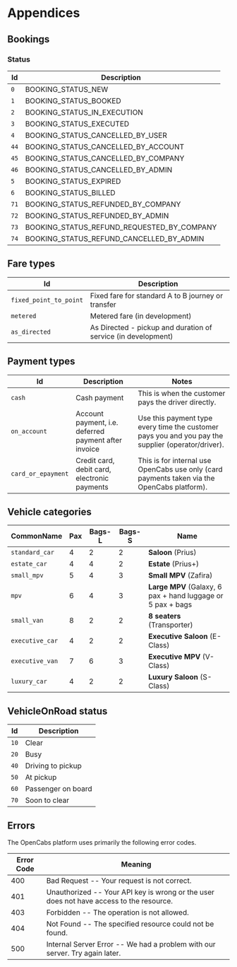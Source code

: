 # Appendices

## Bookings

### Status

Id   | Description
---- | -----------
<code>0</code> | BOOKING_STATUS_NEW
<code>1</code> | BOOKING_STATUS_BOOKED
<code>2</code> | BOOKING_STATUS_IN_EXECUTION
<code>3</code> | BOOKING_STATUS_EXECUTED
<code>4</code> | BOOKING_STATUS_CANCELLED_BY_USER
<code>44</code> | BOOKING_STATUS_CANCELLED_BY_ACCOUNT
<code>45</code> | BOOKING_STATUS_CANCELLED_BY_COMPANY
<code>46</code> | BOOKING_STATUS_CANCELLED_BY_ADMIN
<code>5</code> | BOOKING_STATUS_EXPIRED
<code>6</code> | BOOKING_STATUS_BILLED
<code>71</code> | BOOKING_STATUS_REFUNDED_BY_COMPANY
<code>72</code> | BOOKING_STATUS_REFUNDED_BY_ADMIN
<code>73</code> | BOOKING_STATUS_REFUND_REQUESTED_BY_COMPANY
<code>74</code> | BOOKING_STATUS_REFUND_CANCELLED_BY_ADMIN

## Fare types

Id  | Description
--- | -------
<code>fixed_point_to_point</code> | Fixed fare for standard A to B journey or transfer
<code>metered</code> | Metered fare (in development)
<code>as_directed</code> | As Directed - pickup and duration of service (in development)

## Payment types

Id | Description | Notes
---------- | ------- | --------
<code>cash</code> | Cash payment | This is when the customer pays the driver directly.
<code>on_account</code> | Account payment, i.e. deferred payment after invoice | Use this payment type every time the customer pays you and you pay the supplier (operator/driver).
<code>card_or_epayment</code> | Credit card, debit card, electronic payments | This is for internal use OpenCabs use only (card payments taken via the OpenCabs platform).

## Vehicle categories

CommonName | Pax | Bags-L | Bags-S | Name
--- | --- | ------ | ------ | ----
<code>standard_car</code> | 4 | 2 | 2 | __Saloon__ (Prius)
<code>estate_car</code> | 4 | 4 | 2 | __Estate__ (Prius+)
<code>small_mpv</code> |5 | 4 | 3 | __Small MPV__ (Zafira)
<code>mpv</code> | 6 | 4 | 3 | __Large MPV__ (Galaxy, 6 pax + hand luggage or 5 pax + bags
<code>small_van</code> | 8 | 2 | 2 | __8 seaters__ (Transporter)
<code>executive_car</code> | 4 | 2 | 2 | __Executive Saloon__ (E-Class)
<code>executive_van</code> | 7 | 6 | 3 | __Executive MPV__ (V-Class)
<code>luxury_car</code> | 4 | 2 | 2 | __Luxury Saloon__ (S-Class)

## VehicleOnRoad status

Id   | Description
---- | -----------
<code>10</code> | Clear
<code>20</code> | Busy
<code>40</code> | Driving to pickup
<code>50</code> | At pickup
<code>60</code> | Passenger on board
<code>70</code> | Soon to clear

## Errors

The OpenCabs platform uses primarily the following error codes.

Error Code | Meaning
---------- | -------
400 | Bad Request -- Your request is not correct.
401 | Unauthorized -- Your API key is wrong or the user does not have access to the resource.
403 | Forbidden -- The operation is not allowed.
404 | Not Found -- The specified resource could not be found.
500 | Internal Server Error -- We had a problem with our server. Try again later.
